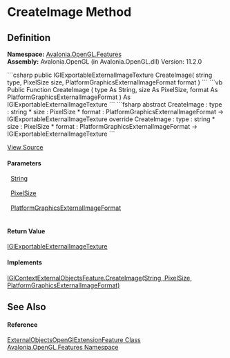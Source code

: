 # CreateImage Method




## Definition
**Namespace:** <a href="N_Avalonia_OpenGL_Features">Avalonia.OpenGL.Features</a>  
**Assembly:** Avalonia.OpenGL (in Avalonia.OpenGL.dll) Version: 11.2.0

<Tabs groupId="api-code-preview">
<TabItem value="csharp" label="C#">
```csharp
public IGlExportableExternalImageTexture CreateImage(
	string type,
	PixelSize size,
	PlatformGraphicsExternalImageFormat format
)
```
</TabItem>
<TabItem value="vb" label="VB">
```vb
Public Function CreateImage ( 
	type As String,
	size As PixelSize,
	format As PlatformGraphicsExternalImageFormat
) As IGlExportableExternalImageTexture
```
</TabItem>
<TabItem value="fsharp" label="F#">
```fsharp
abstract CreateImage : 
        type : string * 
        size : PixelSize * 
        format : PlatformGraphicsExternalImageFormat -> IGlExportableExternalImageTexture 
override CreateImage : 
        type : string * 
        size : PixelSize * 
        format : PlatformGraphicsExternalImageFormat -> IGlExportableExternalImageTexture 
```
</TabItem>
</Tabs>



<a href="https://github.com/AvaloniaUI/Avalonia/tree/master/src/Avalonia.OpenGL/Features/ExternalObjectsOpenGlExtensionFeature.cs#L139" title="View the source code">View Source</a>



#### Parameters
<dl><dt>  <a href="https://learn.microsoft.com/dotnet/api/system.string" target="_blank" rel="noopener noreferrer">String</a></dt><dd> </dd><dt>  <a href="T_Avalonia_PixelSize">PixelSize</a></dt><dd> </dd><dt>  <a href="T_Avalonia_Platform_PlatformGraphicsExternalImageFormat">PlatformGraphicsExternalImageFormat</a></dt><dd> </dd></dl>

#### Return Value
<a href="T_Avalonia_OpenGL_IGlExportableExternalImageTexture">IGlExportableExternalImageTexture</a>

#### Implements
<a href="M_Avalonia_OpenGL_IGlContextExternalObjectsFeature_CreateImage">IGlContextExternalObjectsFeature.CreateImage(String, PixelSize, PlatformGraphicsExternalImageFormat)</a>  


## See Also


#### Reference
<a href="T_Avalonia_OpenGL_Features_ExternalObjectsOpenGlExtensionFeature">ExternalObjectsOpenGlExtensionFeature Class</a>  
<a href="N_Avalonia_OpenGL_Features">Avalonia.OpenGL.Features Namespace</a>  

